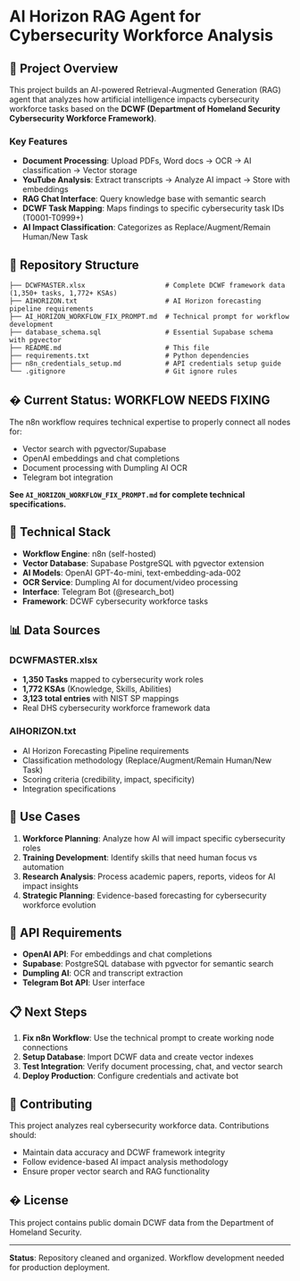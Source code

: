 # AI Horizon RAG Agent for Cybersecurity Workforce Analysis

## 🎯 Project Overview

This project builds an AI-powered Retrieval-Augmented Generation (RAG) agent that analyzes how artificial intelligence impacts cybersecurity workforce tasks based on the **DCWF (Department of Homeland Security Cybersecurity Workforce Framework)**.

### Key Features
- **Document Processing**: Upload PDFs, Word docs → OCR → AI classification → Vector storage
- **YouTube Analysis**: Extract transcripts → Analyze AI impact → Store with embeddings  
- **RAG Chat Interface**: Query knowledge base with semantic search
- **DCWF Task Mapping**: Maps findings to specific cybersecurity task IDs (T0001-T0999+)
- **AI Impact Classification**: Categorizes as Replace/Augment/Remain Human/New Task

## 📁 Repository Structure

```
├── DCWFMASTER.xlsx                    # Complete DCWF framework data (1,350+ tasks, 1,772+ KSAs)
├── AIHORIZON.txt                      # AI Horizon forecasting pipeline requirements  
├── AI_HORIZON_WORKFLOW_FIX_PROMPT.md  # Technical prompt for workflow development
├── database_schema.sql                # Essential Supabase schema with pgvector
├── README.md                          # This file
├── requirements.txt                   # Python dependencies
├── n8n_credentials_setup.md           # API credentials setup guide
└── .gitignore                         # Git ignore rules
```

## � Current Status: WORKFLOW NEEDS FIXING

The n8n workflow requires technical expertise to properly connect all nodes for:
- Vector search with pgvector/Supabase
- OpenAI embeddings and chat completions
- Document processing with Dumpling AI OCR
- Telegram bot integration

**See `AI_HORIZON_WORKFLOW_FIX_PROMPT.md` for complete technical specifications.**

## 🔧 Technical Stack

- **Workflow Engine**: n8n (self-hosted)
- **Vector Database**: Supabase PostgreSQL with pgvector extension
- **AI Models**: OpenAI GPT-4o-mini, text-embedding-ada-002
- **OCR Service**: Dumpling AI for document/video processing
- **Interface**: Telegram Bot (@research_bot)
- **Framework**: DCWF cybersecurity workforce tasks

## 📊 Data Sources

### DCWFMASTER.xlsx
- **1,350 Tasks** mapped to cybersecurity work roles
- **1,772 KSAs** (Knowledge, Skills, Abilities)
- **3,123 total entries** with NIST SP mappings
- Real DHS cybersecurity workforce framework data

### AIHORIZON.txt  
- AI Horizon Forecasting Pipeline requirements
- Classification methodology (Replace/Augment/Remain Human/New Task)
- Scoring criteria (credibility, impact, specificity)
- Integration specifications

## 🎯 Use Cases

1. **Workforce Planning**: Analyze how AI will impact specific cybersecurity roles
2. **Training Development**: Identify skills that need human focus vs automation
3. **Research Analysis**: Process academic papers, reports, videos for AI impact insights
4. **Strategic Planning**: Evidence-based forecasting for cybersecurity workforce evolution

## 🔑 API Requirements

- **OpenAI API**: For embeddings and chat completions
- **Supabase**: PostgreSQL database with pgvector for semantic search
- **Dumpling AI**: OCR and transcript extraction
- **Telegram Bot API**: User interface

## 📋 Next Steps

1. **Fix n8n Workflow**: Use the technical prompt to create working node connections
2. **Setup Database**: Import DCWF data and create vector indexes
3. **Test Integration**: Verify document processing, chat, and vector search
4. **Deploy Production**: Configure credentials and activate bot

## 🤝 Contributing

This project analyzes real cybersecurity workforce data. Contributions should:
- Maintain data accuracy and DCWF framework integrity
- Follow evidence-based AI impact analysis methodology
- Ensure proper vector search and RAG functionality

## � License

This project contains public domain DCWF data from the Department of Homeland Security.

---

**Status**: Repository cleaned and organized. Workflow development needed for production deployment.